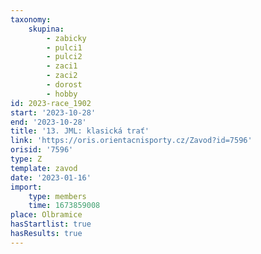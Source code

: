 ```yaml
---
taxonomy:
    skupina:
        - zabicky
        - pulci1
        - pulci2
        - zaci1
        - zaci2
        - dorost
        - hobby
id: 2023-race_1902
start: '2023-10-28'
end: '2023-10-28'
title: '13. JML: klasická trať'
link: 'https://oris.orientacnisporty.cz/Zavod?id=7596'
orisid: '7596'
type: Z
template: zavod
date: '2023-01-16'
import:
    type: members
    time: 1673859008
place: Olbramice
hasStartlist: true
hasResults: true
---
```


